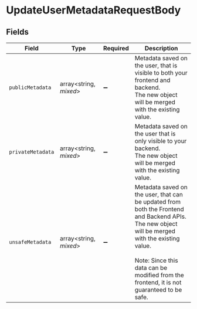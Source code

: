 # UpdateUserMetadataRequestBody


## Fields

| Field                                                                                                                                                                                                                                      | Type                                                                                                                                                                                                                                       | Required                                                                                                                                                                                                                                   | Description                                                                                                                                                                                                                                |
| ------------------------------------------------------------------------------------------------------------------------------------------------------------------------------------------------------------------------------------------ | ------------------------------------------------------------------------------------------------------------------------------------------------------------------------------------------------------------------------------------------ | ------------------------------------------------------------------------------------------------------------------------------------------------------------------------------------------------------------------------------------------ | ------------------------------------------------------------------------------------------------------------------------------------------------------------------------------------------------------------------------------------------ |
| `publicMetadata`                                                                                                                                                                                                                           | array<string, *mixed*>                                                                                                                                                                                                                     | :heavy_minus_sign:                                                                                                                                                                                                                         | Metadata saved on the user, that is visible to both your frontend and backend.<br/>The new object will be merged with the existing value.                                                                                                  |
| `privateMetadata`                                                                                                                                                                                                                          | array<string, *mixed*>                                                                                                                                                                                                                     | :heavy_minus_sign:                                                                                                                                                                                                                         | Metadata saved on the user that is only visible to your backend.<br/>The new object will be merged with the existing value.                                                                                                                |
| `unsafeMetadata`                                                                                                                                                                                                                           | array<string, *mixed*>                                                                                                                                                                                                                     | :heavy_minus_sign:                                                                                                                                                                                                                         | Metadata saved on the user, that can be updated from both the Frontend and Backend APIs.<br/>The new object will be merged with the existing value.<br/><br/>Note: Since this data can be modified from the frontend, it is not guaranteed to be safe. |